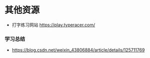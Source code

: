 # 其他资源

* 打字练习网站 https://play.typeracer.com/


### 学习总结

* https://blog.csdn.net/weixin_43806884/article/details/125711769